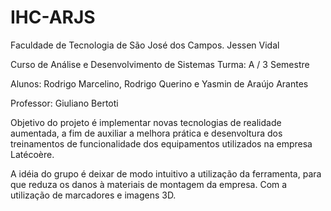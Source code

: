 # IHC-ARJS
Faculdade de Tecnologia de São José dos Campos. Jessen Vidal

Curso de Análise e Desenvolvimento de Sistemas Turma: A / 3 Semestre

Alunos: Rodrigo Marcelino, Rodrigo Querino e Yasmin de Araújo Arantes

Professor: Giuliano Bertoti

Objetivo do projeto é implementar novas tecnologias de realidade aumentada, a fim de auxiliar a melhora prática e desenvoltura dos treinamentos de funcionalidade dos equipamentos utilizados na empresa Latécoère.

A idéia do grupo é deixar de modo intuitivo a utilização da ferramenta, para que reduza os danos à materiais de montagem da empresa. Com a utilização de marcadores e imagens 3D.

